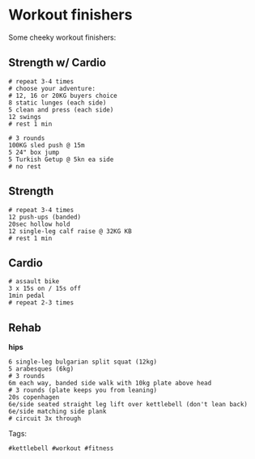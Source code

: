 # Workout finishers

Some cheeky workout finishers:


## Strength w/ Cardio

```shell
# repeat 3-4 times
# choose your adventure:
# 12, 16 or 20KG buyers choice
8 static lunges (each side)
5 clean and press (each side)
12 swings
# rest 1 min
```

```shell
# 3 rounds
100KG sled push @ 15m
5 24" box jump
5 Turkish Getup @ 5kn ea side
# no rest
```

## Strength

```shell
# repeat 3-4 times
12 push-ups (banded)
20sec hollow hold
12 single-leg calf raise @ 32KG KB
# rest 1 min
```

## Cardio

```shell
# assault bike
3 x 15s on / 15s off
1min pedal
# repeat 2-3 times
```

## Rehab

**hips**

```shell
6 single-leg bulgarian split squat (12kg)
5 arabesques (6kg)
# 3 rounds 
6m each way, banded side walk with 10kg plate above head
# 3 rounds (plate keeps you from leaning)
20s copenhagen
6e/side seated straight leg lift over kettlebell (don't lean back)
6e/side matching side plank
# circuit 3x through
```

Tags:

    #kettlebell #workout #fitness
